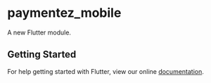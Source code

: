 # paymentez_mobile

A new Flutter module.

## Getting Started

For help getting started with Flutter, view our online
[documentation](https://flutter.dev/).
